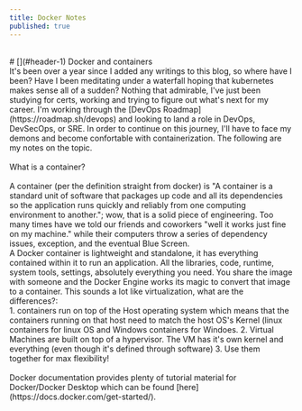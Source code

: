 ```yaml
---
title: Docker Notes 
published: true
---
```

<br/>
# [](#header-1) Docker and containers
<br/>
It's been over a year since I added any writings to this blog, so where have I been? Have I been meditating under a waterfall hoping that kubernetes makes sense all of a sudden? Nothing that admirable, I've just been studying for certs, working and trying to figure out what's next for my career. I'm working through the [DevOps Roadmap](https://roadmap.sh/devops) and looking to land a role in DevOps, DevSecOps, or SRE. In order to continue on this journey, I'll have to face my demons and become confortable with containerization. The following are my notes on the topic.
<br/>
<br/>
What is a container?
<br/>
<br/>
A container (per the definition straight from docker) is "A container is a standard unit of software that packages up code and all its dependencies so the application runs quickly and reliably from one computing environment to another."; wow, that is a solid piece of engineering. Too many times have we told our friends and coworkers "well it works just fine on my machine." while their computers throw a series of dependency issues, exception, and the eventual Blue Screen. 
<br/>
A Docker container is lightweight and standalone, it has everything contained within it to run an application. All the libraries, code, runtime, system tools, settings, absolutely everything you need. You share the image with someone and the Docker Engine works its magic to convert that image to a container. This sounds a lot like virtualization, what are the differences?:
<br/>
1. containers run on top of the Host operating system which means that the containers running on that host need to match the host OS's Kernel (linux containers for linux OS and Windows containers for Windoes.
2. Virtual Machines are built on top of a hypervisor. The VM has it's own kernel and everything (even though it's defined through software) 
3. Use them together for max flexibility!
<br/>
<br/>
Docker documentation provides plenty of tutorial material for Docker/Docker Desktop which can be found [here](https://docs.docker.com/get-started/). 
